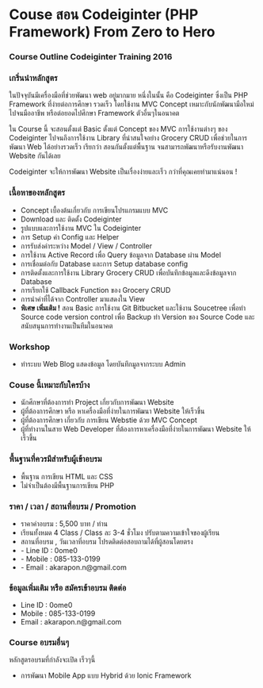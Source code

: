 # Couse สอน Codeiginter (PHP Framework) From Zero to Hero
<h3>Course Outline Codeiginter Training 2016</h3>

<h3>เกริ่นนำหลักสูตร</h3>
ในปัจจุบันมีเครื่องมือที่ช่วยพัฒนา web อยู่มากมาย หนึ่งในนั้น คือ Codeiginter ซึ่งเป็น PHP Framework ที่ง่ายต่อการศึกษา รวดเร็ว โดยใช้งาน MVC Concept เหมาะกับนักพัฒนามือใหม่ไปจนมืออาชีพ หรือต่อยอดไปศึกษา Framework ตัวอื่นๆในอนาคต

ใน Course นี้ จะสอนตั้งแต่ Basic ตั้งแต่ Concept ของ MVC การใช้งานต่างๆ ของ Codeiginter ไปจนถึงการใช้งาน Library ที่น่าสนใจอย่าง Grocery CRUD เพื่อช่วยในการพัฒนา Web ได้อย่างรวดเร็ว
เรียกว่า สอนกันตั้งแต่พื้นฐาน จนสามารถพัฒนาหรือรับงานพัฒนา Website กันได้เลย

Codeiginter จะให้การพัฒนา Website เป็นเรื่องง่ายและเร็ว กว่าที่คุณเคยทำมาแน่นอน !

<h3>เนื้อหาของหลักสูตร</h3>
<ul>
<li>Concept เบื้องต้นเกี่ยวกับ การเขียนโปรแกรมแบบ MVC</li>
<li>Download และ ติดตั้ง Codeiginter</li>
<li>รูปแบบและการใช้งาน MVC ใน Codeiginter</li>
<li>การ Setup ค่า Config และ Helper</li>
<li>การรับส่งค่าระหว่าง Model / View / Controller</li>
<li>การใช้งาน Active Record เพื่อ Query ข้อมูลจาก Database ผ่าน Model</li>
<li>การเชื่อมต่อกับ Database และการ Setup database config</li>
<li>การติดตั้งและการใช้งาน Library Grocery CRUD เพื่อบันทึกข้อมูลและดึงข้อมูลจาก Database</li>
<li>การเรียกใช้ Callback Function ของ Grocery CRUD</li>
<li>การนำค่าที่ได้จาก Controller มาแสดงใน View</li>
<li><b>พิเศษ เพิ่มเติม !</b> สอน Basic การใช้งาน Git Bitbucket และใช้งาน Soucetree เพื่อทำ Source code version control เพื่อ Backup ทำ Version ของ Source Code และสนับสนุนการทำงานเป็นทีมในอนาคต</li>
</ul>

<h3>Workshop</h3>
<ul>
<li>ทำระบบ Web Blog แสดงข้อมูล โดยบันทึกมูลจากระบบ Admin</li>
</ul>

<h3>Couse นี้เหมาะกับใครบ้าง</h3>
<ul>
<li>นักศึกษาที่ต้องการทำ Project เกี่ยวกับการพัฒนา Website</li>
<li>ผู้ที่ต้องการศึกษา หรือ หาเครื่องมือที่ง่ายในการพัฒนา Website ให้เร็วขึ้น</li>
<li>ผู้ที่ต้องการศึกษา เกี่ยวกับ การเขียน Webstie ด้วย MVC Concept</li>
<li>ผู้ที่ทำงานในสาย Web Developer ที่ต้องการหาเครื่องมือที่ง่ายในการพัฒนา Website ให้เร็วขึ้น</li>
</ul>

<h3>พื้นฐานที่ควรมีสำหรับผู้เข้าอบรม</h3>
<ul>
<li>พื้นฐาน การเขียน HTML และ CSS</li>
<li>ไม่จำเป็นต้องมีพื้นฐานการเขียน PHP </li>
</ul>

<h3>ราคา / เวลา / สถานที่อบรม / Promotion</h3>
<ul>
<li>ราคาค่าอบรม : 5,500 บาท / ท่าน</li>
<li>เรียนทั้งหมด 4 Class / Class ละ 3-4 ชั่วโมง ปรับตามความเข้าใจของผู้เรียน</li>
<li>สถานที่อบรม , วันเวลาที่อบรม โปรดติดต่อสอบถามได้ที่ผู้สอนโดยตรง</li>
<li> - Line ID : 0ome0</li>
<li> - Mobile : 085-133-0199</li>
<li> - Email : akarapon.n@gmail.com</li>
</ul>


<h3>ข้อมูลเพิ่มเติม หรือ สมัครเข้าอบรม ติดต่อ</h3>
<ul>
<li>Line ID : 0ome0</li>
<li>Mobile : 085-133-0199</li>
<li>Email : akarapon.n@gmail.com</li>
</ul>

<h3>Course อบรมอื่นๆ </h3>
หลักสูตรอบรมที่กำลังจะเปิด เร็วๆนี้
<ul>
<li>การพัฒนา Mobile App แบบ Hybrid ด้วย Ionic Framework </li>
</ul>

